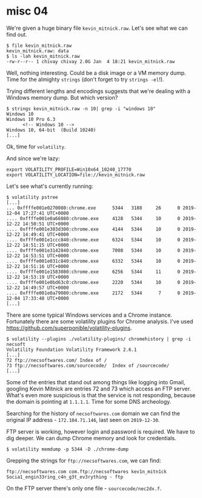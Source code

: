 # misc 04

We're given a huge binary file `kevin_mitnick.raw`. Let's see what we can find out.
```
$ file kevin_mitnick.raw 
kevin_mitnick.raw: data
$ ls -lah kevin_mitnick.raw 
-rw-r--r-- 1 chivay chivay 2.0G Jan  4 18:21 kevin_mitnick.raw
```
Well, nothing interesting. Could be a disk image or a VM memory dump.
Time for the almighty `strings` (don't forget to try `strings -el`!).

Trying different lengths and encodings suggests that we're dealing with a Windows memory dump. But which version?

```
$ strings kevin_mitnick.raw -n 10| grep -i "windows 10"
Windows 10
Windows 10 Pro 6.3
      <!-- Windows 10 -->
Windows 10, 64-bit  (Build 10240)
[...]
```
Ok, time for `volatility`.

And since we're lazy:
```
export VOLATILITY_PROFILE=Win10x64_10240_17770
export VOLATILITY_LOCATION=file://kevin_mitnick.raw
```

Let's see what's currently running:
```
$ volatility pstree
[...]
... 0xffffe001e0270080:chrome.exe      5344   3188     26      0 2019-12-04 17:27:41 UTC+0000
.... 0xffffe001e0a66080:chrome.exe     4128   5344     10      0 2019-12-22 14:50:51 UTC+0000
.... 0xffffe001e303d300:chrome.exe     4144   5344     10      0 2019-12-22 14:49:41 UTC+0000
.... 0xffffe001e1ccc840:chrome.exe     6324   5344     10      0 2019-12-22 14:51:15 UTC+0000
.... 0xffffe001e3142840:chrome.exe     7008   5344     10      0 2019-12-22 14:53:51 UTC+0000
.... 0xffffe001e031c840:chrome.exe     6332   5344     10      0 2019-12-22 14:51:16 UTC+0000
.... 0xffffe001e1583080:chrome.exe     6256   5344     11      0 2019-12-22 14:53:19 UTC+0000
.... 0xffffe001e0bd63c0:chrome.exe     2220   5344     10      0 2019-12-22 14:49:57 UTC+0000
.... 0xffffe001e0a79080:chrome.exe     2172   5344      7      0 2019-12-04 17:33:48 UTC+0000
[...]
```
There are some typical Windows services and a Chrome instance. Fortunately there are some volatility plugins for Chrome analysis.
I've used https://github.com/superponible/volatility-plugins.

```
$ volatility --plugins ./volatility-plugins/ chromehistory | grep -i necsoft
Volatility Foundation Volatility Framework 2.6.1
[...]
72 ftp://necsoftwares.com/ Index of / 
73 ftp://necsoftwares.com/sourcecode/  Index of /sourcecode/ 
[...]
```
Some of the entries that stand out among things like logging into Gmail, googling Kevin Mitnick are entries 72 and 73 which access an FTP server. What's even more suspicious is that the service is not responding, because the domain is pointing at `1.1.1.1`. Time for some DNS archeology.

Searching for the history of `necsoftwares.com` domain we can find the original IP address - `172.104.71.146`, last seen on `2019-12-30`.

FTP server is working, however login and password is required. We have to dig deeper. We can dump Chrome memory and look for credentials.

```
$ volatility memdump -p 5344 -D ./chrome-dump
```

Grepping the strings for `ftp://necsoftwares.com`, we can find:
```
ftp://necsoftwares.com com.ftp://necsoftwares kev1n_mitn1ck Socia1_engin33ring_c4n_g3t_ev3rything - ftp
```
On the FTP server there's only one file - `sourcecode/nec2dx.f`.